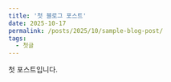 ```yaml
---
title: '첫 블로그 포스트'
date: 2025-10-17
permalink: /posts/2025/10/sample-blog-post/
tags:
  - 첫글
---
```


첫 포스트입니다.
